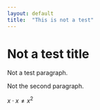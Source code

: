```yaml
---
layout: default
title:  "This is not a test"
---
```


# Not a test title

Not a test paragraph.

Not the second paragraph.

$x\cdot x \ne x^2$
